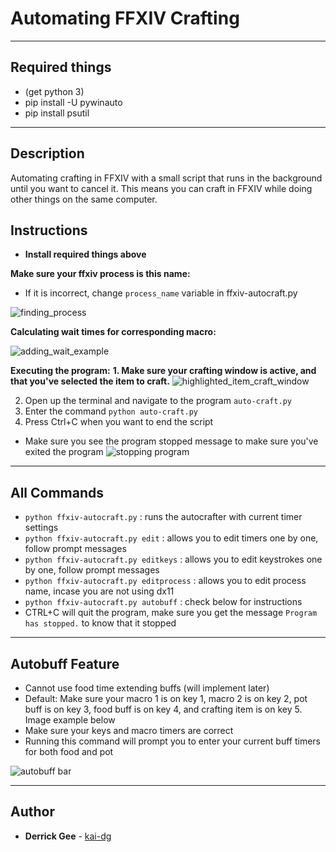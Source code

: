 # Automating FFXIV Crafting

---

## Required things

* (get python 3)
* pip install -U pywinauto
* pip install psutil

---

## Description

Automating crafting in FFXIV with a small script that runs in the background until you want to cancel it. This means you can craft in FFXIV while doing other things on the same computer.

## Instructions

* **Install required things above**

**Make sure your ffxiv process is this name:**
* If it is incorrect, change `process_name` variable in ffxiv-autocraft.py

![finding_process](../assets/detailpid.png)

**Calculating wait times for corresponding macro:**

![adding_wait_example](../assets/macro.jpg)

**Executing the program:**
**1. Make sure your crafting window is active, and that you've selected the item to craft.**
![highlighted_item_craft_window](../assets/window.jpg)

2. Open up the terminal and navigate to the program `auto-craft.py`
3. Enter the command `python auto-craft.py`
4. Press Ctrl+C when you want to end the script
  - Make sure you see the program stopped message to make sure you've exited the program
![stopping program](../assets/stopped.jpg)

---

## All Commands

* `python ffxiv-autocraft.py` : runs the autocrafter with current timer settings
* `python ffxiv-autocraft.py edit` : allows you to edit timers one by one, follow prompt messages
* `python ffxiv-autocraft.py editkeys` : allows you to edit keystrokes one by one, follow prompt messages
* `python ffxiv-autocraft.py editprocess` : allows you to edit process name, incase you are not using dx11
* `python ffxiv-autocraft.py autobuff` : check below for instructions
* CTRL+C will quit the program, make sure you get the message `Program has stopped.` to know that it stopped

---

## Autobuff Feature

* Cannot use food time extending buffs (will implement later)
* Default: Make sure your macro 1 is on key 1, macro 2 is on key 2, pot buff is on key 3, food buff is on key 4, and crafting item is on key 5. Image example below
* Make sure your keys and macro timers are correct
* Running this command will prompt you to enter your current buff timers for both food and pot

![autobuff bar](../assets/autobuff.png)

---

## Author
* **Derrick Gee** - [kai-dg](https://github.com/kai-dg)

